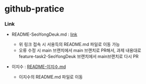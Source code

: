 # github-pratice

### Link
- README-SeoYongDeuk.md : [link](./README-SeoYongDeuk.md)
    - 위 링크 접속 시 서용득의 README.md 파일로 이동 가능
    - 오류 수정 시 main 브랜치에서 main 브랜치로 PR해서, 과제 내용대로 feature-task2-SeoYongDeuk 브랜치에서 main브랜치로 다시 PR


- 이지수 : [README-이지수.md](./README-이지수.md)
    - 이지수의 README.md 파일로 이동
